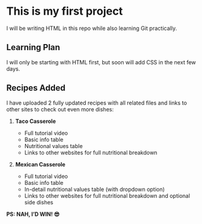 # This is my first project
I will be writing HTML in this repo while also learning Git practically.

## Learning Plan
I will only be starting with HTML first, but soon will add CSS in the next few days.

## Recipes Added
I have uploaded 2 fully updated recipes with all related files and links to other sites to check out even more dishes:

1. **Taco Casserole**
   - Full tutorial video  
   - Basic info table  
   - Nutritional values table  
   - Links to other websites for full nutritional breakdown  

2. **Mexican Casserole**
   - Full tutorial video  
   - Basic info table  
   - In-detail nutritional values table (with dropdown option)  
   - Links to other websites for full nutritional breakdown and optional side dishes  

**PS: NAH, I’D WIN! 😎**
